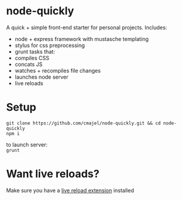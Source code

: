 # node-quickly

A quick + simple front-end starter for personal projects. Includes:

* node + express framework with mustasche templating
* stylus for css preprocessing
* grunt tasks that:
 * compiles CSS
 * concats JS
 * watches + recompiles file changes
 * launches node server
 * live reloads
 
# Setup

`git clone https://github.com/cmajel/node-quickly.git && cd node-quickly`   
`npm i`   

to launch server:   
`grunt`  

# Want live reloads?

Make sure you have a [live reload extension](https://chrome.google.com/webstore/detail/livereload/jnihajbhpnppcggbcgedagnkighmdlei) installed
